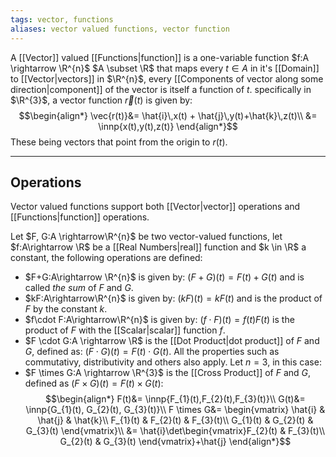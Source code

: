 ```yaml
---
tags: vector, functions
aliases: vector valued functions, vector function
---
```

A [[Vector]] valued [[Functions|function]] is a one-variable function $f:A \rightarrow \R^{n}$ $A \subset \R$ that maps every $t \in A$ in it's [[Domain]] to [[Vector|vectors]] in $\R^{n}$, every [[Components of vector along some direction|component]] of the vector is itself a function of $t$. specifically in $\R^{3}$, a vector function $\vec{r}(t)$ is given by:
$$\begin{align*}
\vec{r(t)}&= \hat{i}\,x(t) + \hat{j}\,y(t)+\hat{k}\,z(t)\\
&= \innp{x(t),y(t),z(t)}
\end{align*}$$
These being vectors that point from the origin to $r(t)$.
___
## Operations
Vector valued functions support both [[Vector|vector]] operations and [[Functions|function]] operations.

Let $F, G:A \rightarrow\R^{n}$ be two vector-valued functions, let $f:A\rightarrow \R$ be a [[Real Numbers|real]] function and $k \in \R$ a constant, the following operations are defined:

- $F+G:A\rightarrow \R^{n}$ is given by: $(F+G)(t)=F(t)+G(t)$ and is called *the sum* of $F$ and $G$.
- $kF:A\rightarrow\R^{n}$ is given by: $(kF)(t)=kF(t)$ and is the product of $F$ by the constant $k$.
- $f\cdot F:A\rightarrow\R^{n}$ is given by: $(f\cdot F)(t)=f(t)F(t)$ is the product of $F$ with the [[Scalar|scalar]] function $f$.
- $F \cdot G:A \rightarrow \R$ is the [[Dot Product|dot product]] of $F$ and $G$, defined as: $(F\cdot G)(t)=F(t)\cdot G(t)$.
All the properties such as commutativy, distributivity and others also apply.
Let $n=3$, in this case:
- $F \times G:A \rightarrow \R^{3}$ is the [[Cross Product]]  of $F$ and $G$, defined as $(F \times G)(t) = F(t)\times G(t)$:
$$\begin{align*}
F(t)&= \innp{F_{1}(t),F_{2}(t),F_{3}(t)}\\
G(t)&= \innp{G_{1}(t), G_{2}(t), G_{3}(t)}\\
F \times G&= 
\begin{vmatrix}
\hat{i} &  \hat{j} & \hat{k}\\
F_{1}(t) & F_{2}(t) & F_{3}(t)\\
G_{1}(t) & G_{2}(t) & G_{3}(t)
\end{vmatrix}\\
&= \hat{i}\det\begin{vmatrix}F_{2}(t) & F_{3}(t)\\ G_{2}(t) & G_{3}(t) \end{vmatrix}+\hat{j}
\end{align*}$$